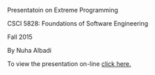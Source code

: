 Presentatoin on Extreme Programming

CSCI 5828: Foundations of Software Engineering

Fall 2015

By Nuha Albadi

To view the presentation on-line [click here.](https://nuhaalbadi.github.io/Presentation1/)



